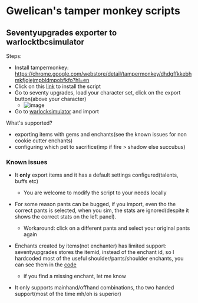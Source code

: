 # Gwelican's tamper monkey scripts

## Seventyupgrades exporter to warlocktbcsimulator

Steps:
* Install tampermonkey: https://chrome.google.com/webstore/detail/tampermonkey/dhdgffkkebhmkfjojejmpbldmpobfkfo?hl=en
* Click on this [link](https://github.com/gwelican/monkey_script/raw/main/seventyupgrades.user.js) to install the script
* Go to seventy upgrades, load your character set, click on the export button(above your character)
  * ![image](https://user-images.githubusercontent.com/88141/130013299-1353b871-59c8-4664-a55c-49daaafd59f1.png)
* Go to [warlocksimulator](https://kristoferhh.github.io/WarlockSimulatorTBC/) and import

What's supported?
* exporting items with gems and enchants(see the known issues for non cookie cutter enchants)
* configuring which pet to sacrifice(imp if fire > shadow else succubus)

### Known issues
* It **only** export items and it has a default settings configured(talents, buffs etc)
  * You are welcome to modify the script to your needs locally
* For some reason pants can be bugged, if you import, even tho the correct pants is selected, when you sim, the stats are ignored(despite it shows the correct stats on the left panel). 

  * Workaround: click on a different pants and select your original pants again
* Enchants created by items(not enchanter) has limited support: seventyupgrades stores the itemid, instead of the enchant id, so I hardcoded most of the useful shoulder/pants/shoulder enchants, you can see them in the [code](https://github.com/gwelican/monkey_script/blob/main/seventyupgrades.prod.user.js#L31)
  * if you find a missing enchant, let me know
* It only supports mainhand/offhand combinations, tho two handed support(most of the time mh/oh is superior)

